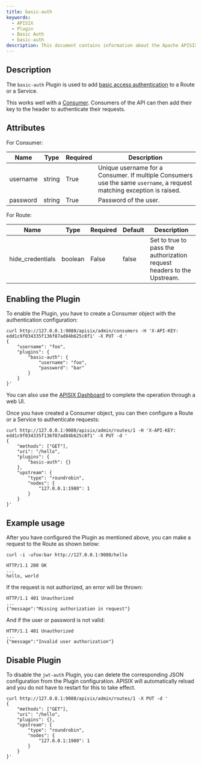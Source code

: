 ```yaml
---
title: basic-auth
keywords:
  - APISIX
  - Plugin
  - Basic Auth
  - basic-auth
description: This document contains information about the Apache APISIX basic-auth Plugin.
---
```


<!--
#
# Licensed to the Apache Software Foundation (ASF) under one or more
# contributor license agreements.  See the NOTICE file distributed with
# this work for additional information regarding copyright ownership.
# The ASF licenses this file to You under the Apache License, Version 2.0
# (the "License"); you may not use this file except in compliance with
# the License.  You may obtain a copy of the License at
#
#     http://www.apache.org/licenses/LICENSE-2.0
#
# Unless required by applicable law or agreed to in writing, software
# distributed under the License is distributed on an "AS IS" BASIS,
# WITHOUT WARRANTIES OR CONDITIONS OF ANY KIND, either express or implied.
# See the License for the specific language governing permissions and
# limitations under the License.
#
-->

## Description

The `basic-auth` Plugin is used to add [basic access authentication](https://en.wikipedia.org/wiki/Basic_access_authentication) to a Route or a Service.

This works well with a [Consumer](../architecture-design/consumer.md). Consumers of the API can then add their key to the header to authenticate their requests.

## Attributes

For Consumer:

| Name     | Type   | Required | Description                                                                                                            |
|----------|--------|----------|------------------------------------------------------------------------------------------------------------------------|
| username | string | True     | Unique username for a Consumer. If multiple Consumers use the same `username`, a request matching exception is raised. |
| password | string | True     | Password of the user.                                                                                                  |

For Route:

| Name             | Type    | Required | Default | Description                                                            |
|------------------|---------|----------|---------|------------------------------------------------------------------------|
| hide_credentials | boolean | False    | false   | Set to true to pass the authorization request headers to the Upstream. |

## Enabling the Plugin

To enable the Plugin, you have to create a Consumer object with the authentication configuration:

```shell
curl http://127.0.0.1:9080/apisix/admin/consumers -H 'X-API-KEY: edd1c9f034335f136f87ad84b625c8f1' -X PUT -d '
{
    "username": "foo",
    "plugins": {
        "basic-auth": {
            "username": "foo",
            "password": "bar"
        }
    }
}'
```

You can also use the [APISIX Dashboard](/docs/dashboard/USER_GUIDE) to complete the operation through a web UI.

<!--
![auth-1](https://raw.githubusercontent.com/apache/apisix/master/docs/assets/images/plugin/basic-auth-1.png)

![auth-2](https://raw.githubusercontent.com/apache/apisix/master/docs/assets/images/plugin/basic-auth-2.png)
-->

Once you have created a Consumer object, you can then configure a Route or a Service to authenticate requests:

```shell
curl http://127.0.0.1:9080/apisix/admin/routes/1 -H 'X-API-KEY: edd1c9f034335f136f87ad84b625c8f1' -X PUT -d '
{
    "methods": ["GET"],
    "uri": "/hello",
    "plugins": {
        "basic-auth": {}
    },
    "upstream": {
        "type": "roundrobin",
        "nodes": {
            "127.0.0.1:1980": 1
        }
    }
}'
```

## Example usage

After you have configured the Plugin as mentioned above, you can make a request to the Route as shown below:

```shell
curl -i -ufoo:bar http://127.0.0.1:9080/hello
```

```
HTTP/1.1 200 OK
...
hello, world
```

If the request is not authorized, an error will be thrown:

```shell
HTTP/1.1 401 Unauthorized
...
{"message":"Missing authorization in request"}
```

And if the user or password is not valid:

```shell
HTTP/1.1 401 Unauthorized
...
{"message":"Invalid user authorization"}
```

## Disable Plugin

To disable the `jwt-auth` Plugin, you can delete the corresponding JSON configuration from the Plugin configuration. APISIX will automatically reload and you do not have to restart for this to take effect.

```shell
curl http://127.0.0.1:9080/apisix/admin/routes/1 -X PUT -d '
{
    "methods": ["GET"],
    "uri": "/hello",
    "plugins": {},
    "upstream": {
        "type": "roundrobin",
        "nodes": {
            "127.0.0.1:1980": 1
        }
    }
}'
```
